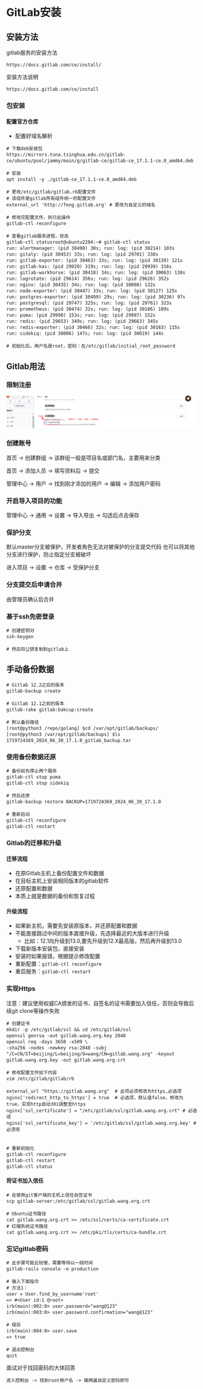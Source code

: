 # GitLab安装
## 安装方法
gitlab服务的安装方法
```
https://docs.gitlab.com/ce/install/
```

安装方法说明
```
https://docs.gitlab.com/ce/install
```

### 包安装

#### 配置官方仓库

- 配置好域名解析
```shell
# 下载deb安装包
https://mirrors.tuna.tsinghua.edu.cn/gitlab-ce/ubuntu/pool/jammy/main/g/gitlab-ce/gitlab-ce_17.1.1-ce.0_amd64.deb

# 安装
apt install -y ./gitlab-ce_17.1.1-ce.0_amd64.deb

# 更改/etc/gitlab/gitlab.rb配置文件
# 该组件是gitlab所有组件统一的配置文件
external_url 'http://feng.gitlab.org' # 更改为自定义的域名

# 修改完配置文件，执行此操作
gitlab-ctl reconfigure

# 查看gitlab服务进程，状态
gitlab-ctl statusroot@ubuntu2204:~# gitlab-ctl status
run: alertmanager: (pid 30490) 30s; run: log: (pid 30214) 103s
run: gitaly: (pid 30453) 33s; run: log: (pid 29701) 338s
run: gitlab-exporter: (pid 30463) 33s; run: log: (pid 30139) 121s
run: gitlab-kas: (pid 29920) 319s; run: log: (pid 29939) 316s
run: gitlab-workhorse: (pid 30418) 34s; run: log: (pid 30063) 138s
run: logrotate: (pid 29614) 356s; run: log: (pid 29626) 352s
run: nginx: (pid 30435) 34s; run: log: (pid 30080) 132s
run: node-exporter: (pid 30447) 33s; run: log: (pid 30127) 125s
run: postgres-exporter: (pid 30499) 29s; run: log: (pid 30236) 97s
run: postgresql: (pid 29747) 325s; run: log: (pid 29761) 323s
run: prometheus: (pid 30474) 32s; run: log: (pid 30186) 109s
run: puma: (pid 29990) 153s; run: log: (pid 29997) 152s
run: redis: (pid 29653) 349s; run: log: (pid 29663) 345s
run: redis-exporter: (pid 30466) 32s; run: log: (pid 30163) 115s
run: sidekiq: (pid 30006) 147s; run: log: (pid 30019) 144s

# 初始化后，用户名是root，密码：在/etc/gitlab/initial_root_password
```

## Gitlab用法
### 限制注册

![alt text](images/gitlab1.png)

### 创建账号

首页 -> 创建群组 -> 该群组一般是项目名或部门名，主要用来分类

首页 -> 添加人员 -> 填写资料后 -> 提交

管理中心 -> 用户 -> 找到刚才添加的用户 -> 编辑 -> 添加用户密码


### 开启导入项目的功能

管理中心 -> 通用 -> 设置 -> 导入导出 -> 勾选后点击保存

### 保护分支

默认master分支被保护，开发者角色无法对被保护的分支提交代码
也可以将其他分支进行保护，防止指定分支被破坏

进入项目 -> 设置 -> 仓库 -> 受保护分支

### 分支提交后申请合并

由管理员确认后合并

### 基于ssh免密登录

```shell
# 创建密钥对
ssh-keygen

# 然后将公钥复制到gitlab上
```

## 手动备份数据

```shell
# Gitlab 12.2之后的版本
gitlab-backup create

# Gitlab 12.1之前的版本
gitlab-rake gitlab:bakcup:create

# 默认备份路径
[root@python3 /repo/golang] $cd /var/opt/gitlab/backups/
[root@python3 /var/opt/gitlab/backups] $ls
1719724369_2024_06_30_17.1.0_gitlab_backup.tar
```

### 使用备份数据还原
```shell
# 备份前先停止两个服务
gitlab-ctl stop puma
gitlab-ctl stop sidekiq

# 然后还原
gitlab-backup restore BACKUP=1719724369_2024_06_30_17.1.0

# 重新启动
gitlab-ctl reconfigure
gitlab-ctl restart
```

### Gitlab的迁移和升级

#### 迁移流程
- 在原Gitlab主机上备份配置文件和数据
- 在目标主机上安装相同版本的gitlab软件
- 还原配置和数据
- 本质上就是数据的备份和恢复过程

#### 升级流程
- 如果新主机，需要先安装原版本，并还原配置和数据
- 不能直接跳过中间的版本直接升级，先选择最近的大版本进行升级
  - 比如：12.1向升级到13.0,要先升级到12.X最高版，然后再升级到13.0
- 下载新版本安装包，直接安装
- 安装时如果报错，根据提示修改配置
- 重新配置：`gitlab-ctl reconfigure`
- 重启服务：`gitlab-ctl restart`


### 实现Https
注意：建议使用权威CA颁发的证书，自签名的证书需要加入信任，否则会导致后续git clone等操作失败

```shell
# 创建证书
mkdir -p /etc/gitlab/ssl && cd /etc/gitlab/ssl
openssl genrsa -out gitlab.wang.org.key 2048
openssl req -days 3650 -x509 \
-sha256 -nodes -newkey rsa:2048 -subj "/C=CN/ST=beijing/L=beijing/O=wang/CN=gitlab.wang.org" -keyout gitlab.wang.org.key -out gitlab.wang.org.crt

# 修改配置文件如下内容
vim /etc/gitlab/gitlab/rb

external_url "https://gitlab.wang.org"  # 此项必须修改为https,必选项
nginx['redirect_http_to_https'] = true  # 必选项，默认值false，修改为true，实现http自动301调整至https
nginx['ssl_certificate'] = "/etc/gitlab/ssl/gitlab.wang.org.crt" # 必选项
nginx['ssl_certificate_key'] = '/etc/gitlab/ssl/gitlab.wang.org.key' # 必须项


# 重新初始化
gitlab-ctl reconfigure
gitlab-ctl restart
gitlab-ctl status
```

#### 将证书加入信任
```shell
# 在使用git客户端的主机上信任自签证书
scp gitlab-server:/etc/gitlab/ssl/gitlab.wang.org.crt

# Ubuntu证书路径
cat gitlab.wang.org.crt >> /etc/ssl/certs/ca-certificate.crt
# 红帽系统证书路径
cat gitlab.wang.org.crt >> /etc/pki/tls/certs/ca-bundle.crt
```

### 忘记gitlab密码
```shell
# 此步骤可能比较慢，需要等待以一段时间
gitlab-rails console -e production

# 输入下面指令
# 方法1：
user = User.find_by_username'root'
=> #<User id:1 @root>
irb(main):002:0> user.password="wang@123"
irb(main):003:0> user.password.confirmation="wang@123"

# 保存
irb(main):004:0> user.save
=> true

# 退出控制台
quit
```

面试对于找回密码的大体回答
```shell
进入控制台 -> 找到root用户名 -> 输两遍自定义密码即可
```










